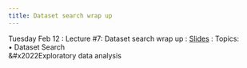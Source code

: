 ```yaml
---
title: Dataset search wrap up
---
```


Tuesday Feb 12
: Lecture #7: Dataset search wrap up
  : [Slides](https://docs.google.com/presentation/d/1DXDeKyD46yPBKcodFHchJpNDWWFAoU_R/edit?usp=sharing&ouid=107445138954532774881&rtpof=true&sd=true)
: Topics: <br> &#x2022; Dataset Search  <br> &#x2022Exploratory data analysis 


